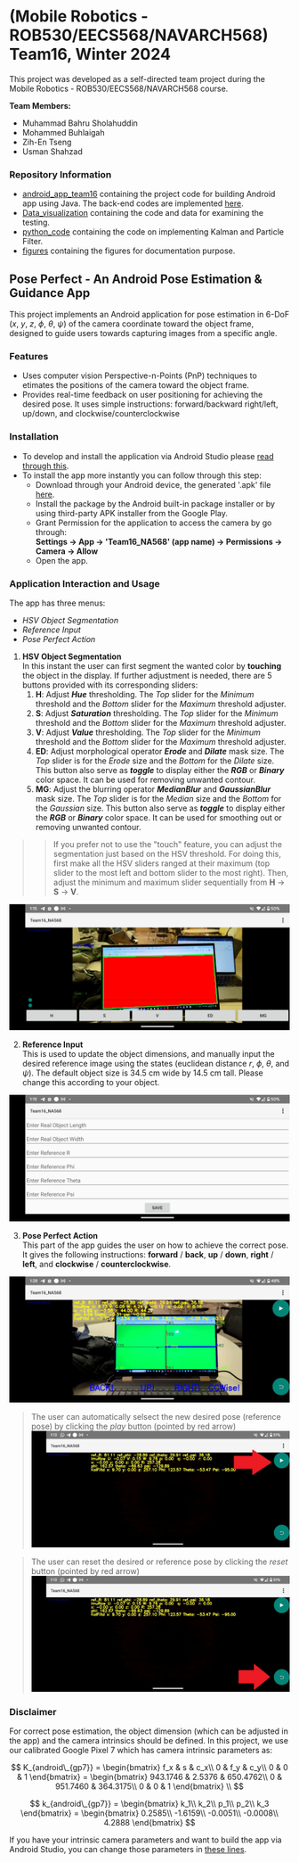 # (Mobile Robotics - ROB530/EECS568/NAVARCH568) Team16, Winter 2024
This project was developed as a self-directed team project during the Mobile Robotics - ROB530/EECS568/NAVARCH568 course.

**Team Members:**  
- Muhammad Bahru Sholahuddin  
- Mohammed Buhlaigah  
- Zih-En Tseng  
- Usman Shahzad  

### Repository Information
* [android_app_team16](https://github.com/mbsbahru/pose-perfect-rob530project/tree/main/android_app_team16) containing the project code for building Android app using Java. The back-end codes are implemented [here](android_app_team16/app/src/main/java/com/mbsbahru/na568Teamproject_MohammedAlanUsmanBahru). 
* [Data_visualization](https://github.com/mbsbahru/pose-perfect-rob530project/tree/main/Data_visualization) containing the code and data for examining the testing.
* [python_code](https://github.com/mbsbahru/pose-perfect-rob530project/tree/main/python_code) containing the code on implementing Kalman and Particle Filter.
* [figures](https://github.com/mbsbahru/pose-perfect-rob530project/tree/main/figures) containing the figures for documentation purpose.
 
## Pose Perfect - An Android Pose Estimation & Guidance App

This project implements an Android application for pose estimation in 6-DoF ($x$, $y$, $z$, $\phi$, $\theta$, $\psi$) of the camera coordinate toward the object frame, designed to guide users towards capturing images from a specific angle.

### Features

* Uses computer vision Perspective-n-Points (PnP) techniques to etimates the positions of the camera toward the object frame.
* Provides real-time feedback on user positioning for achieving the desired pose. It uses simple instructions: forward/backward right/left, up/down, and clockwise/counterclockwise

### Installation
* To develop and install the application via Android Studio please [read through this](android_app_team16/README.md).
* To install the app more instantly you can follow through this step:
  - Download through your Android device, the generated '.apk' file [here](https://drive.google.com/file/d/1H8T5yAWxWS_5-SAM8eWqe3GmNhLwfa4T/view?usp=sharing).
  - Install the package by the Android built-in package installer or by using third-party APK installer from the Google Play.
  - Grant Permission for the application to access the camera by go through:\
    **Settings &rarr; App &rarr; 'Team16_NA568' (app name) &rarr; Permissions &rarr; Camera &rarr; Allow**
  - Open the app.



### Application Interaction and Usage
The app has three menus:
 - *HSV Object Segmentation*
 - *Reference Input*
 - *Pose Perfect Action*

1. **HSV Object Segmentation**\
In this instant the user can first segment the wanted color by **touching** the object in the display. If further adjustment is needed, there are 5 buttons provided with its corresponding sliders:
    1. **H**: Adjust ***Hue*** thresholding. The *Top* slider for the *Minimum* threshold and the *Bottom* slider for the *Maximum* threshold adjuster.
    2. **S**: Adjust ***Saturation*** thresholding. The *Top* slider for the *Minimum* threshold and the *Bottom* slider for the *Maximum* threshold adjuster.
    3. **V**: Adjust ***Value*** thresholding. The *Top* slider for the *Minimum* threshold and the *Bottom* slider for the *Maximum* threshold adjuster.
    4. **ED**: Adjust morphological operator ***Erode*** and ***Dilate*** mask size. The *Top* slider is for the *Erode* size and the *Bottom* for the *Dilate* size. This button also serve as ***toggle*** to display either the ***RGB*** or ***Binary*** color space. It can be used for removing unwanted contour.
    5. **MG**: Adjust the blurring operator ***MedianBlur*** and ***GaussianBlur*** mask size. The *Top* slider is for the *Median* size and the *Bottom* for the *Gaussian* size. This button also serve as ***toggle*** to display either the ***RGB*** or ***Binary*** color space. It can be used for smoothing out or removing unwanted contour.
   
>> If you prefer not to use the "touch" feature, you can adjust the segmentation just based on the HSV threshold. For doing this, first make all the HSV sliders ranged at their maximum (top slider to the most left and bottom slider to the most right). Then, adjust the minimum and maximum slider sequentially from **H** &rarr; **S** &rarr; **V**.

![HSV Object Segmentation](https://github.com/mbsbahru/pose-perfect-rob530project/blob/main/figures/HSV%20Object%20Segmentation.jpeg)


2. **Reference Input**\
This is used to update the object dimensions, and manually input the desired reference image using the states (euclidean distance $r$, $\phi$, $\theta$, and $\psi$). The default object size is 34.5 cm wide by 14.5 cm tall. Please change this according to your object.

![Reference Input](https://github.com/mbsbahru/pose-perfect-rob530project/blob/main/figures/Reference%20Input.jpeg)


3. **Pose Perfect Action**\
This part of the app guides the user on how to achieve the correct pose. It gives the following instructions: **forward** / **back**, **up** / **down**, **right** / **left**, and **clockwise** / **counterclockwise**.

![Pose Perfect Action1](https://github.com/mbsbahru/pose-perfect-rob530project/blob/main/figures/Pose%20Perfect%20Action%201.jpeg)


> The user can automatically selsect the new desired pose (reference pose) by clicking the *play* button (pointed by red arrow)
![Pose Perfect Action2](https://github.com/mbsbahru/pose-perfect-rob530project/blob/main/figures/Pose%20Perfect%20Action%202.jpg)


> The user can reset the desired or reference pose by clicking the *reset* button (pointed by red arrow)
![Pose Perfect Action3](https://github.com/mbsbahru/pose-perfect-rob530project/blob/main/figures/Pose%20Perfect%20Action%203.jpg)


### Disclaimer
For correct pose estimation, the object dimension (which can be adjusted in the app) and the camera intrinsics should be defined. In this project, we use our calibrated Google Pixel 7 which has camera intrinsic parameters as:

$$
K_{android\_{gp7}} = \begin{bmatrix}
    f_x & s & c_x\\
    0 & f_y & c_y\\
    0 & 0 & 1
\end{bmatrix}
= \begin{bmatrix}
    943.1746 & 2.5376 & 650.4762\\
    0 & 951.7460 & 364.3175\\
    0 & 0 & 1
\end{bmatrix} \\
$$

$$
k_{android\_{gp7}} = \begin{bmatrix}
    k_1\\
    k_2\\
    p_1\\
    p_2\\
    k_3
\end{bmatrix}
= \begin{bmatrix}
    0.2585\\
    -1.6159\\
    -0.0051\\
    -0.0008\\
    4.2888
\end{bmatrix}
$$

If you have your intrinsic camera parameters and want to build the app via Android Studio, you can change those parameters in [these lines](https://github.com/mbsbahru/pose-perfect-rob530project/blob/main/android_app_team16/app/src/main/java/com/mbsbahru/na568Teamproject_MohammedAlanUsmanBahru/MainActivity.java#L113C5-L122C96).


